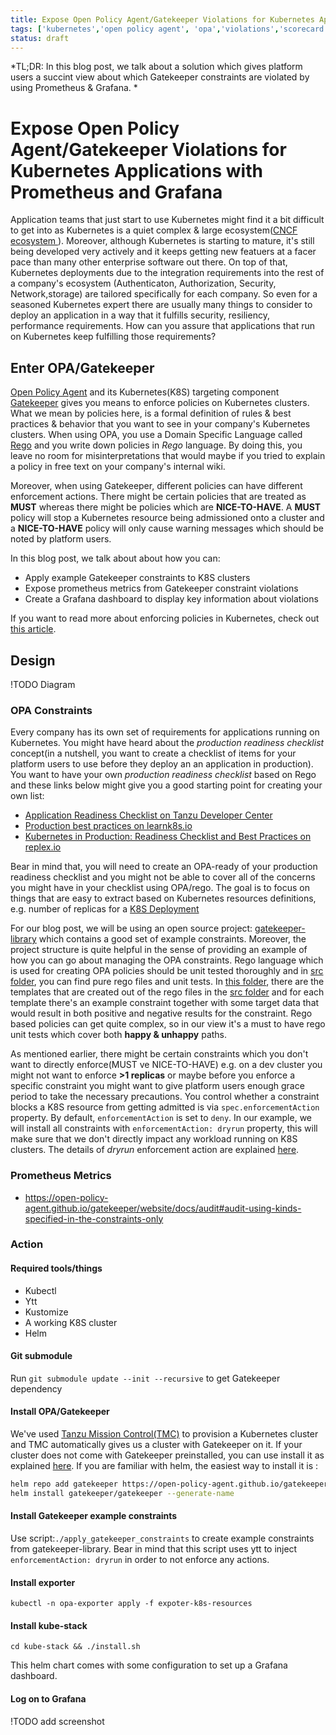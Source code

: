 ```yaml
---
title: Expose Open Policy Agent/Gatekeeper Violations for Kubernetes Applications with Prometheus and Grafana
tags: ['kubernetes','open policy agent', 'opa','violations','scorecard']
status: draft
---
```


*TL;DR: In this blog post, we talk about a solution which gives platform users a succint view about which Gatekeeper constraints are violated by using Prometheus & Grafana. *


# Expose Open Policy Agent/Gatekeeper Violations for Kubernetes Applications with Prometheus and Grafana

Application teams that just start to use Kubernetes might find it a bit difficult to get into as Kubernetes is a quiet complex & large ecosystem([CNCF ecosystem ](https://landscape.cncf.io/)). Moreover, although Kubernetes is starting to mature, it's still being developed very actively and it keeps getting new featuers at a facer pace than many other enterprise software out there. On top of that, Kubernetes deployments due to the integration requirements into the rest of a company's ecosystem (Authenticaton, Authorization, Security, Network,storage) are tailored specifically for each company. So even for a seasoned Kubernetes expert there are usually many things to consider to deploy an application in a way that it fulfills security, resiliency, performance requirements. How can you assure that applications that run on Kubernetes keep fulfilling those requirements?

## Enter OPA/Gatekeeper

[Open Policy Agent](https://www.openpolicyagent.org/) and its Kubernetes(K8S) targeting component [Gatekeeper](https://github.com/open-policy-agent/gatekeeper) gives you means to enforce policies on Kubernetes clusters. What we mean by policies here, is a formal definition of rules & best practices & behavior that you want to see in your company's Kubernetes clusters. When using OPA, you use a Domain Specific Language called [Rego](https://www.openpolicyagent.org/docs/latest/policy-language/) and you write down policies in *Rego* language. By doing this, you leave no room for misinterpretations that would maybe if you tried to explain a policy in free text on your company's internal wiki.

Moreover, when using Gatekeeper, different policies can have different enforcement actions. There might be certain policies that are treated as **MUST** whereas there might be policies which are **NICE-TO-HAVE**. A **MUST** policy will stop a Kubernetes resource being admissioned onto a cluster and a **NICE-TO-HAVE** policy will only cause warning messages which should be noted by platform users.


In this blog post, we talk about about how you can:
- Apply example Gatekeeper constraints to K8S clusters
- Expose prometheus metrics from Gatekeeper constraint violations
- Create a Grafana dashboard to display key information about violations

If you want to read more about enforcing policies in Kubernetes, check out [this article](https://itnext.io/enforcing-policies-in-kubernetes-c0f6192bd5ca).

## Design

!TODO Diagram 

### OPA Constraints

Every company has its own set of requirements for applications running on Kubernetes. You might have heard about the *production readiness checklist* concept(in a nutshell, you want to create a checklist of items for your platform users to use before they deploy an an application in production). You want to have your own *production readiness checklist* based on Rego and these links below might give you a good starting point for creating your own list:
- [Application Readiness Checklist on Tanzu Developer Center](https://tanzu.vmware.com/developer/guides/kubernetes/app-enhancements-checklist/)
- [Production best practices on learnk8s.io](https://learnk8s.io/production-best-practices) 
- [Kubernetes in Production: Readiness Checklist and Best Practices on replex.io](https://www.replex.io/blog/kubernetes-in-production-readiness-checklist-and-best-practices) 

Bear in mind that, you will need to create an OPA-ready of your production readiness checklist and you might not be able to cover all of the concerns you might have in your checklist using OPA/rego. The goal is to focus on things that are easy to extract based on Kubernetes resources definitions, e.g. number of replicas for a [K8S Deployment](https://kubernetes.io/docs/concepts/workloads/controllers/deployment/)

For our blog post, we will be using an open source project: [gatekeeper-library](https://github.com/open-policy-agent/gatekeeper-library) which contains a good set of example constraints. Moreover, the project structure is quite helpful in the sense of providing an example of how you can go about managing the OPA constraints. Rego language which is used for creating OPA policies should be unit tested thoroughly and in  [src folder](https://github.com/open-policy-agent/gatekeeper-library/tree/master/src/general), you can find  pure rego files and unit tests. In [this folder](https://github.com/open-policy-agent/gatekeeper-library/tree/master/library/general), there are the templates that are created out of the rego files in the [src folder](https://github.com/open-policy-agent/gatekeeper-library/tree/master/src/general) and for each template there's an example constraint together with some target data that would result in both positive and negative results for the constraint. Rego based policies can get quite complex, so in our view it's a must to have rego unit tests which cover both **happy & unhappy** paths.

As mentioned earlier, there might be certain constraints which you don't want to directly enforce(MUST ve NICE-TO-HAVE) e.g. on a dev cluster you might not want to enforce **>1 replicas** or maybe before you enforce a specific constraint you might want to give platform users enough grace period to take the necessary precautions. You control whether a constraint blocks a K8S resource from getting admitted is via ```spec.enforcementAction``` property. By default, ```enforcementAction``` is set to ```deny```. In our example, we will install all constraints with  ```enforcementAction: dryrun``` property, this will make sure that we don't directly impact any workload running on K8S clusters. The details of *dryrun* enforcement action are explained [here](https://open-policy-agent.github.io/gatekeeper/website/docs/violations/#dry-run-enforcement-action).


### Prometheus Metrics



- https://open-policy-agent.github.io/gatekeeper/website/docs/audit#audit-using-kinds-specified-in-the-constraints-only



### Action

#### Required tools/things

- Kubectl
- Ytt
- Kustomize
- A working K8S cluster
- Helm

#### Git submodule

Run ```git submodule update --init --recursive``` to get Gatekeeper dependency

#### Install OPA/Gatekeeper

We've used [Tanzu Mission Control(TMC)](https://tanzu.vmware.com/mission-control) to provision a Kubernetes cluster and TMC automatically gives us a cluster with Gatekeeper on it. If your cluster does not come with Gatekeeper preinstalled, you can use install it as explained [here](https://open-policy-agent.github.io/gatekeeper/website/docs/install/). If you are familiar with helm, the easiest way to install it is :
```bash
helm repo add gatekeeper https://open-policy-agent.github.io/gatekeeper/charts
helm install gatekeeper/gatekeeper --generate-name
```

#### Install Gatekeeper example constraints


Use script:```./apply_gatekeeper_constraints``` to create example constraints from gatekeeper-library.
Bear in mind that this script uses ytt to inject ```  enforcementAction: dryrun``` in order to not enforce any actions.


#### Install exporter 

```kubectl -n opa-exporter apply -f expoter-k8s-resources```

#### Install kube-stack

```cd kube-stack && ./install.sh```

This helm chart comes with some configuration to set up a Grafana dashboard.

#### Log on to Grafana


!TODO add screenshot